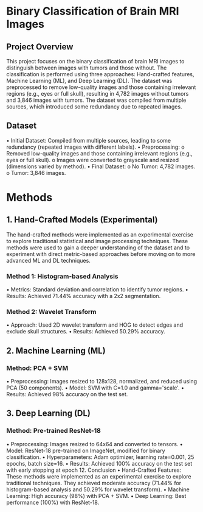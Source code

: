 # Binary Classification of Brain MRI Images
## Project Overview
This project focuses on the binary classification of brain MRI images to distinguish between images with tumors and those without. The classification is performed using three approaches: Hand-crafted features, Machine Learning (ML), and Deep Learning (DL). The dataset was preprocessed to remove low-quality images and those containing irrelevant regions (e.g., eyes or full skull), resulting in 4,782 images without tumors and 3,846 images with tumors. The dataset was compiled from multiple sources, which introduced some redundancy due to repeated images.
## Dataset
•	Initial Dataset: Compiled from multiple sources, leading to some redundancy (repeated images with different labels).
•	Preprocessing:
o	Removed low-quality images and those containing irrelevant regions (e.g., eyes or full skull).
o	Images were converted to grayscale and resized (dimensions varied by method).
•	Final Dataset:
o	No Tumor: 4,782 images.
o	Tumor: 3,846 images.
# Methods
## 1. Hand-Crafted Models (Experimental)
The hand-crafted methods were implemented as an experimental exercise to explore traditional statistical and image processing techniques. These methods were used to gain a deeper understanding of the dataset and to experiment with direct metric-based approaches before moving on to more advanced ML and DL techniques.
### Method 1: Histogram-based Analysis
•	Metrics: Standard deviation and correlation to identify tumor regions.
•	Results: Achieved 71.44% accuracy with a 2x2 segmentation.
### Method 2: Wavelet Transform
•	Approach: Used 2D wavelet transform and HOG to detect edges and exclude skull structures.
•	Results: Achieved 50.29% accuracy.
## 2. Machine Learning (ML)
### Method: PCA + SVM
•	Preprocessing: Images resized to 128x128, normalized, and reduced using PCA (50 components).
•	Model: SVM with C=1.0 and gamma='scale'.
•	Results: Achieved 98% accuracy on the test set.
## 3. Deep Learning (DL)
### Method: Pre-trained ResNet-18
•	Preprocessing: Images resized to 64x64 and converted to tensors.
•	Model: ResNet-18 pre-trained on ImageNet, modified for binary classification.
•	Hyperparameters: Adam optimizer, learning rate=0.001, 25 epochs, batch size=16.
•	Results: Achieved 100% accuracy on the test set with early stopping at epoch 12.
Conclusion
•	Hand-Crafted Features: These methods were implemented as an experimental exercise to explore traditional techniques. They achieved moderate accuracy (71.44% for histogram-based analysis and 50.29% for wavelet transform).
•	Machine Learning: High accuracy (98%) with PCA + SVM.
•	Deep Learning: Best performance (100%) with ResNet-18.

